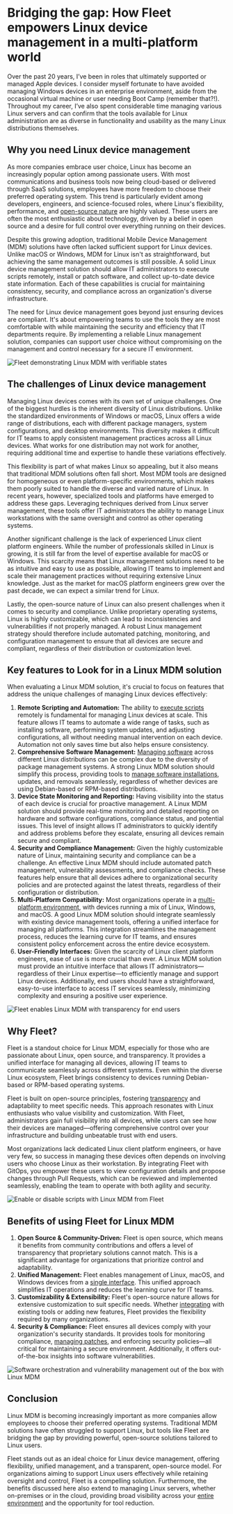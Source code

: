 # Bridging the gap: How Fleet empowers Linux device management in a multi-platform world 

Over the past 20 years, I’ve been in roles that ultimately supported or managed Apple devices. I consider myself fortunate to have avoided managing Windows devices in an enterprise environment, aside from the occasional virtual machine or user needing Boot Camp (remember that?!). Throughout my career, I’ve also spent considerable time managing various Linux servers and can confirm that the tools available for Linux administration are as diverse in functionality and usability as the many Linux distributions themselves. 

## Why you need Linux device management

As more companies embrace user choice, Linux has become an increasingly popular option among passionate users. With most communications and business tools now being cloud-based or delivered through SaaS solutions, employees have more freedom to choose their preferred operating system. This trend is particularly evident among developers, engineers, and science-focused roles, where Linux's flexibility, performance, and [open-source nature](https://fleetdm.com/handbook/company/why-this-way#why-open-source) are highly valued. These users are often the most enthusiastic about technology, driven by a belief in open source and a desire for full control over everything running on their devices.

Despite this growing adoption, traditional Mobile Device Management (MDM) solutions have often lacked sufficient support for Linux devices. Unlike macOS or Windows, MDM for Linux isn't as straightforward, but achieving the same management outcomes is still possible. A solid Linux device management solution should allow IT administrators to execute scripts remotely, install or patch software, and collect up-to-date device state information. Each of these capabilities is crucial for maintaining consistency, security, and compliance across an organization's diverse infrastructure.

The need for Linux device management goes beyond just ensuring devices are compliant. It's about empowering teams to use the tools they are most comfortable with while maintaining the security and efficiency that IT departments require. By implementing a reliable Linux management solution, companies can support user choice without compromising on the management and control necessary for a secure IT environment.

![Fleet demonstrating Linux MDM with verifiable states](../website/assets/images/mdm-shorten-feedback-loop-528x377@2x.png)

## The challenges of Linux device management

Managing Linux devices comes with its own set of unique challenges. One of the biggest hurdles is the inherent diversity of Linux distributions. Unlike the standardized environments of Windows or macOS, Linux offers a wide range of distributions, each with different package managers, system configurations, and desktop environments. This diversity makes it difficult for IT teams to apply consistent management practices across all Linux devices. What works for one distribution may not work for another, requiring additional time and expertise to handle these variations effectively.

This flexibility is part of what makes Linux so appealing, but it also means that traditional MDM solutions often fall short. Most MDM tools are designed for homogeneous or even platform-specific environments, which makes them poorly suited to handle the diverse and varied nature of Linux. In recent years, however, specialized tools and platforms have emerged to address these gaps. Leveraging techniques derived from Linux server management, these tools offer IT administrators the ability to manage Linux workstations with the same oversight and control as other operating systems.

Another significant challenge is the lack of experienced Linux client platform engineers. While the number of professionals skilled in Linux is growing, it is still far from the level of expertise available for macOS or Windows. This scarcity means that Linux management solutions need to be as intuitive and easy to use as possible, allowing IT teams to implement and scale their management practices without requiring extensive Linux knowledge. Just as the market for macOS platform engineers grew over the past decade, we can expect a similar trend for Linux.

Lastly, the open-source nature of Linux can also present challenges when it comes to security and compliance. Unlike proprietary operating systems, Linux is highly customizable, which can lead to inconsistencies and vulnerabilities if not properly managed. A robust Linux management strategy should therefore include automated patching, monitoring, and configuration management to ensure that all devices are secure and compliant, regardless of their distribution or customization level.

## Key features to Look for in a Linux MDM solution

When evaluating a Linux MDM solution, it's crucial to focus on features that address the unique challenges of managing Linux devices effectively:

1. **Remote Scripting and Automation:** The ability to [execute scripts](https://fleetdm.com/guides/scripts) remotely is fundamental for managing Linux devices at scale. This feature allows IT teams to automate a wide range of tasks, such as installing software, performing system updates, and adjusting configurations, all without needing manual intervention on each device. Automation not only saves time but also helps ensure consistency.
2. **Comprehensive Software Management:** [Managing software](https://fleetdm.com/software-management) across different Linux distributions can be complex due to the diversity of package management systems. A strong Linux MDM solution should simplify this process, providing tools to [manage software installations](https://fleetdm.com/guides/deploy-software-packages), updates, and removals seamlessly, regardless of whether devices are using Debian-based or RPM-based distributions.
3. **Device State Monitoring and Reporting:** Having visibility into the status of each device is crucial for proactive management. A Linux MDM solution should provide real-time monitoring and detailed reporting on hardware and software configurations, compliance status, and potential issues. This level of insight allows IT administrators to quickly identify and address problems before they escalate, ensuring all devices remain secure and compliant.
4. **Security and Compliance Management:** Given the highly customizable nature of Linux, maintaining security and compliance can be a challenge. An effective Linux MDM should include automated patch management, vulnerability assessments, and compliance checks. These features help ensure that all devices adhere to organizational security policies and are protected against the latest threats, regardless of their configuration or distribution.
5. **Multi-Platform Compatibility:** Most organizations operate in a [multi-platform environment](https://fleetdm.com/device-management), with devices running a mix of Linux, Windows, and macOS. A good Linux MDM solution should integrate seamlessly with existing device management tools, offering a unified interface for managing all platforms. This integration streamlines the management process, reduces the learning curve for IT teams, and ensures consistent policy enforcement across the entire device ecosystem.
6. **User-Friendly Interfaces:** Given the scarcity of Linux client platform engineers, ease of use is more crucial than ever. A Linux MDM solution must provide an intuitive interface that allows IT administrators—regardless of their Linux expertise—to efficiently manage and support Linux devices. Additionally, end users should have a straightforward, easy-to-use interface to access IT services seamlessly, minimizing complexity and ensuring a positive user experience. 

![Fleet enables Linux MDM with transparency for end users](../website/assets/images/mdm-scope-transparency-528x377@2x.png)

## Why Fleet?

Fleet is a standout choice for Linux MDM, especially for those who are passionate about Linux, open source, and transparency. It provides a unified interface for managing all devices, allowing IT teams to communicate seamlessly across different systems. Even within the diverse Linux ecosystem, Fleet brings consistency to devices running Debian-based or RPM-based operating systems.

Fleet is built on open-source principles, fostering [transparency](https://fleetdm.com/better) and adaptability to meet specific needs. This approach resonates with Linux enthusiasts who value visibility and customization. With Fleet, administrators gain full visibility into all devices, while users can see how their devices are managed—offering comprehensive control over your infrastructure and building unbeatable trust with end users.

Most organizations lack dedicated Linux client platform engineers, or have very few, so success in managing these devices often depends on involving users who choose Linux as their workstation. By integrating Fleet with GitOps, you empower these users to view configuration details and propose changes through Pull Requests, which can be reviewed and implemented seamlessly, enabling the team to operate with both agility and security.

![Enable or disable scripts with Linux MDM from Fleet](../website/assets/images/device-management-clickops-or-devops-380x280@2x.png)

## Benefits of using Fleet for Linux MDM

1. **Open Source & Community-Driven:** Fleet is open source, which means it benefits from community contributions and offers a level of transparency that proprietary solutions cannot match. This is a significant advantage for organizations that prioritize control and adaptability.
2. **Unified Management:** Fleet enables management of Linux, macOS, and Windows devices from a [single interface](https://fleetdm.com/announcements/debunk-the-cross-platform-myth). This unified approach simplifies IT operations and reduces the learning curve for IT teams.
3. **Customizability & Extensibility:** Fleet's open-source nature allows for extensive customization to suit specific needs. Whether [integrating](https://fleetdm.com/integrations) with existing tools or adding new features, Fleet provides the flexibility required by many organizations.
4. **Security & Compliance:** Fleet ensures all devices comply with your organization's security standards. It provides tools for monitoring compliance, [managing patches](https://fleetdm.com/software-management), and enforcing security policies—all critical for maintaining a secure environment. Additionally, it offers out-of-the-box insights into software vulnerabilities.

![Software orchestration and vulnerability management out of the box with Linux MDM](../website/assets/images/software-management-feature-image-2-528x377@2x.png)

## Conclusion

Linux MDM is becoming increasingly important as more companies allow employees to choose their preferred operating systems. Traditional MDM solutions have often struggled to support Linux, but tools like Fleet are bridging the gap by providing powerful, open-source solutions tailored to Linux users.

Fleet stands out as an ideal choice for Linux device management, offering flexibility, unified management, and a transparent, open-source model. For organizations aiming to support Linux users effectively while retaining oversight and control, Fleet is a compelling solution. Furthermore, the benefits discussed here also extend to managing Linux servers, whether on-premises or in the cloud, providing broad visibility across your [entire environment](https://fleetdm.com/announcements/fleet-reimagines-observability-with-devops-teams) and the opportunity for tool reduction.

<meta name="articleTitle" value="How Fleet empowers Linux device management">
<meta name="authorFullName" value="Allen Houchins">
<meta name="authorGitHubUsername" value="allenhouchins">
<meta name="category" value="guides">
<meta name="publishedOn" value="2024-12-03">
<meta name="articleImageUrl" value="../website/assets/images/articles/sysadmin-diaries-1600x900@2x.png">
<meta name="description" value="This guide explores how Fleet empowers Linux MDM.">
<meta name="keywords" content="Linux MDM, Linux device management, open source MDM, Linux management" />
